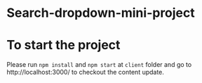 # Search-dropdown-mini-project

# To start the project
Please run `npm install` and `npm start` at `client` folder and go to http://localhost:3000/ to checkout the content update.
